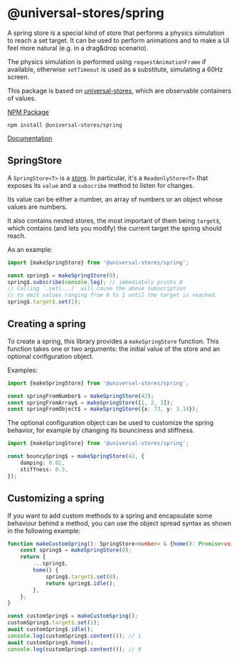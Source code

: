 # @universal-stores/spring

A spring store is a special kind of store that performs a physics simulation
to reach a set target. It can be used to perform animations and to make a UI
feel more natural (e.g. in a drag&drop scenario).

The physics simulation
is performed using `requestAnimationFrame` if available, otherwise `setTimeout` is
used as a substitute, simulating a 60Hz screen.

This package is based on [universal-stores](https://www.npmjs.com/package/universal-stores),
which are observable containers of values.

[NPM Package](https://www.npmjs.com/package/@universal-stores/spring)

`npm install @universal-stores/spring`

[Documentation](./docs/README.md)

## SpringStore

A `SpringStore<T>` is a [store](https://www.npmjs.com/package/universal-stores). In particular,
it's a `ReadonlyStore<T>` that exposes its `value` and a `subscribe` method to listen for changes.

Its value can be either a number, an array of numbers or an object whose values are numbers.

It also contains nested stores, the most important of them being `target$`, which contains (and lets you
modify) the current target the spring should reach.

As an example:

```ts
import {makeSpringStore} from '@universal-stores/spring';

const spring$ = makeSpringStore(0);
spring$.subscribe(console.log); // immediately prints 0
// Calling `.set(...)` will cause the above subscription
// to emit values ranging from 0 to 1 until the target is reached.
spring$.target$.set(1);
```

## Creating a spring

To create a spring, this library provides a `makeSpringStore` function. This function
takes one or two arguments: the initial value of the store and an optional configuration
object.

Examples:

```ts
import {makeSpringStore} from '@universal-stores/spring';

const springFromNumber$ = makeSpringStore(42);
const springFromArray$ = makeSpringStore([1, 2, 3]);
const springFromObject$ = makeSpringStore({x: 73, y: 3.14});
```

The optional configuration object can be used to customize the spring behavior, for example
by changing its bounciness and stiffness.

```ts
import {makeSpringStore} from '@universal-stores/spring';

const bouncySpring$ = makeSpringStore(42, {
	damping: 0.02,
	stiffness: 0.3,
});
```

## Customizing a spring

If you want to add custom methods to a spring and encapsulate some behaviour behind
a method, you can use the object spread syntax as shown in the following example:

```ts
function makeCustomSpring(): SpringStore<number> & {home(): Promise<void>} {
	const spring$ = makeSpringStore(0);
	return {
		...spring$,
		home() {
			spring$.target$.set(0);
			return spring$.idle();
		},
	};
}

const customSpring$ = makeCustomSpring();
customSpring$.target$.set(1);
await customSpring$.idle();
console.log(customSpring$.content()); // 1
await customSpring$.home();
console.log(customSpring$.content()); // 0
```
